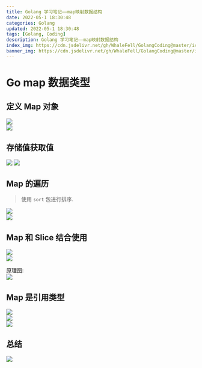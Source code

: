 ```yaml
---
title: Golang 学习笔记——map映射数据结构
date: 2022-05-1 18:30:48
categories: Golang
updated: 2022-05-1 18:30:48
tags: [Golang, Coding]
description: Golang 学习笔记——map映射数据结构
index_img: https://cdn.jsdelivr.net/gh/WhaleFell/GolangCoding@master/icon_img.png
banner_img: https://cdn.jsdelivr.net/gh/WhaleFell/GolangCoding@master/icon_img.png
---
```


# Go map 数据类型  

## 定义 Map 对象

![](https://cdn.jsdelivr.net/gh/WhaleFell/GolangCoding@master/notes/img/map-1.png)  
![](https://cdn.jsdelivr.net/gh/WhaleFell/GolangCoding@master/notes/img/20220424210757.png)  

## 存储值获取值

![](https://cdn.jsdelivr.net/gh/WhaleFell/GolangCoding@master/notes/img/map-3.png)
![](https://cdn.jsdelivr.net/gh/WhaleFell/GolangCoding@master/notes/img/map-4.png)  

## Map 的遍历
> 使用 `sort` 包进行排序.  

![](https://cdn.jsdelivr.net/gh/WhaleFell/GolangCoding@master/notes/img/map-6.png)  
![](https://cdn.jsdelivr.net/gh/WhaleFell/GolangCoding@master/notes/img/map-7.png)  

## Map 和 Slice 结合使用

![](https://cdn.jsdelivr.net/gh/WhaleFell/GolangCoding@master/notes/img/map-8.png)  
![](https://cdn.jsdelivr.net/gh/WhaleFell/GolangCoding@master/notes/img/map-9.png)  

原理图:  
![](https://cdn.jsdelivr.net/gh/WhaleFell/GolangCoding@master/notes/img/mapWithSlice.png)  

## Map 是引用类型

![](https://cdn.jsdelivr.net/gh/WhaleFell/GolangCoding@master/notes/img/map-12.png)  
![](https://cdn.jsdelivr.net/gh/WhaleFell/GolangCoding@master/notes/img/map-10.png)  
![](https://cdn.jsdelivr.net/gh/WhaleFell/GolangCoding@master/notes/img/map-11.png)  

## 总结

![](https://cdn.jsdelivr.net/gh/WhaleFell/GolangCoding@master/notes/img/map-5.png)  